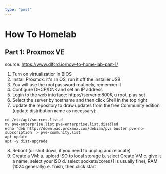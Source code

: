 ```yaml
---
type: "post"
---
```


# How To Homelab
## Part 1: Proxmox VE

source: https://www.dlford.io/how-to-home-lab-part-1/

1. Turn on virtualization in BIOS
2. Install Proxmox: it's an OS, run it off the installer USB
3. You will use the root password routinely, remember it
4. Configure DHCP/DNS and set an IP address
5. Login to the web interface: https://serverip:8006, u root, p as set
6. Select the server by hostname and then click Shell in the top right
7. Update the repository to draw updates from the free Community edition (update distribution name as necessary):
```
cd /etc/apt/sources.list.d
mv pve-enterprise.list pve-enterprise.list.disabled
echo 'deb http://download.proxmox.com/debian/pve buster pve-no-subscription' > pve-community.list
apt update
apt -y dist-upgrade
```
8. Reboot (or shut down, if you need to unplug and relocate)
9. Create a VM:
    a. upload ISO to local storage
    b. select Create VM
    c. give it a name, select your ISO
    d. select sockets/cores (1 is usually fine), RAM (1024 generally)
    e. finish, then click start
